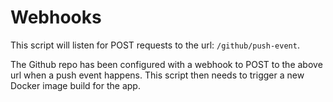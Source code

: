 # Webhooks

This script will listen for POST requests to the url: `/github/push-event`.

The Github repo has been configured with a webhook to POST to the above url
when a push event happens. This script then needs to trigger a new Docker image
build for the app.
